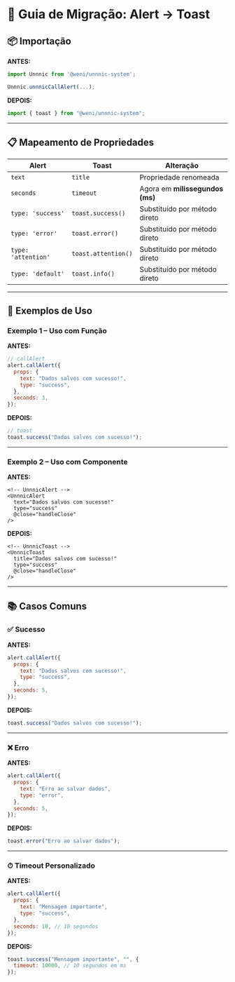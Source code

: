 # 🚀 Guia de Migração: Alert → Toast

## 📦 Importação

**ANTES:**

```javascript
import Unnnic from '@weni/unnnic-system';

Unnnic.unnnicCallAlert(...);
```

**DEPOIS:**

```javascript
import { toast } from "@weni/unnnic-system";
```

---

## 📋 Mapeamento de Propriedades

| Alert               | Toast               | Alteração                       |
| ------------------- | ------------------- | ------------------------------- |
| `text`              | `title`             | Propriedade renomeada           |
| `seconds`           | `timeout`           | Agora em **milissegundos (ms)** |
| `type: 'success'`   | `toast.success()`   | Substituído por método direto   |
| `type: 'error'`     | `toast.error()`     | Substituído por método direto   |
| `type: 'attention'` | `toast.attention()` | Substituído por método direto   |
| `type: 'default'`   | `toast.info()`      | Substituído por método direto   |

---

## 🔄 Exemplos de Uso

### Exemplo 1 – Uso com Função

**ANTES:**

```javascript
// callAlert
alert.callAlert({
  props: {
    text: "Dados salvos com sucesso!",
    type: "success",
  },
  seconds: 3,
});
```

**DEPOIS:**

```javascript
// toast
toast.success("Dados salvos com sucesso!");
```

---

### Exemplo 2 – Uso com Componente

**ANTES:**

```vue
<!-- UnnnicAlert -->
<UnnnicAlert
  text="Dados salvos com sucesso!"
  type="success"
  @close="handleClose"
/>
```

**DEPOIS:**

```vue
<!-- UnnnicToast -->
<UnnnicToast
  title="Dados salvos com sucesso!"
  type="success"
  @close="handleClose"
/>
```

---

## 📚 Casos Comuns

### ✅ Sucesso

**ANTES:**

```javascript
alert.callAlert({
  props: {
    text: "Dados salvos com sucesso!",
    type: "success",
  },
  seconds: 5,
});
```

**DEPOIS:**

```javascript
toast.success("Dados salvos com sucesso!");
```

---

### ❌ Erro

**ANTES:**

```javascript
alert.callAlert({
  props: {
    text: "Erro ao salvar dados",
    type: "error",
  },
  seconds: 5,
});
```

**DEPOIS:**

```javascript
toast.error("Erro ao salvar dados");
```

---

### ⏱ Timeout Personalizado

**ANTES:**

```javascript
alert.callAlert({
  props: {
    text: "Mensagem importante",
    type: "success",
  },
  seconds: 10, // 10 segundos
});
```

**DEPOIS:**

```javascript
toast.success("Mensagem importante", "", {
  timeout: 10000, // 10 segundos em ms
});
```
